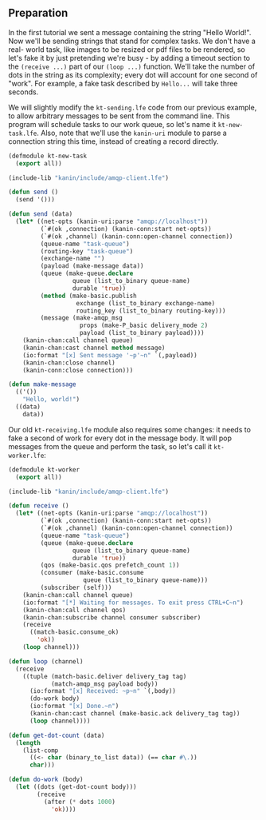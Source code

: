 ## Preparation

In the first tutorial we sent a message containing the string "Hello World!".
Now we'll be sending strings that stand for complex tasks. We don't have a real-
world task, like images to be resized or pdf files to be rendered, so let's fake
it by just pretending we're busy - by adding a timeout section to the
``(receive ...)`` part of our ``(loop ...)`` function. We'll take the number of
dots in the string as its complexity; every dot will account for one second of
"work". For example, a fake task described by ``Hello...`` will take three
seconds.

We will slightly modify the ``kt-sending.lfe`` code from our previous example,
to allow arbitrary messages to be sent from the command line. This program will
schedule tasks to our work queue, so let's name it ``kt-new-task.lfe``. Also,
note that we'll use the ``kanin-uri`` module to parse a connection string
this time, instead of creating a record directly.

```lisp
(defmodule kt-new-task
  (export all))

(include-lib "kanin/include/amqp-client.lfe")

(defun send ()
  (send '()))

(defun send (data)
  (let* ((net-opts (kanin-uri:parse "amqp://localhost"))
         (`#(ok ,connection) (kanin-conn:start net-opts))
         (`#(ok ,channel) (kanin-conn:open-channel connection))
         (queue-name "task-queue")
         (routing-key "task-queue")
         (exchange-name "")
         (payload (make-message data))
         (queue (make-queue.declare
                  queue (list_to_binary queue-name)
                  durable 'true))
         (method (make-basic.publish
                   exchange (list_to_binary exchange-name)
                   routing_key (list_to_binary routing-key)))
         (message (make-amqp_msg
                    props (make-P_basic delivery_mode 2)
                    payload (list_to_binary payload))))
    (kanin-chan:call channel queue)
    (kanin-chan:cast channel method message)
    (io:format "[x] Sent message '~p'~n" `(,payload))
    (kanin-chan:close channel)
    (kanin-conn:close connection)))

(defun make-message
  (('())
    "Hello, world!")
  ((data)
    data))
```

Our old ``kt-receiving.lfe`` module also requires some changes: it needs to
fake a second of work for every dot in the message body. It will pop messages
from the queue and perform the task, so let's call it ``kt-worker.lfe``:

```cl
(defmodule kt-worker
  (export all))

(include-lib "kanin/include/amqp-client.lfe")

(defun receive ()
  (let* ((net-opts (kanin-uri:parse "amqp://localhost"))
         (`#(ok ,connection) (kanin-conn:start net-opts))
         (`#(ok ,channel) (kanin-conn:open-channel connection))
         (queue-name "task-queue")
         (queue (make-queue.declare
                  queue (list_to_binary queue-name)
                  durable 'true))
         (qos (make-basic.qos prefetch_count 1))
         (consumer (make-basic.consume
                     queue (list_to_binary queue-name)))
         (subscriber (self)))
    (kanin-chan:call channel queue)
    (io:format "[*] Waiting for messages. To exit press CTRL+C~n")
    (kanin-chan:call channel qos)
    (kanin-chan:subscribe channel consumer subscriber)
    (receive
      ((match-basic.consume_ok)
        'ok))
    (loop channel)))

(defun loop (channel)
  (receive
    ((tuple (match-basic.deliver delivery_tag tag)
            (match-amqp_msg payload body))
      (io:format "[x] Received: ~p~n" `(,body))
      (do-work body)
      (io:format "[x] Done.~n")
      (kanin-chan:cast channel (make-basic.ack delivery_tag tag))
      (loop channel))))

(defun get-dot-count (data)
  (length
    (list-comp
      ((<- char (binary_to_list data)) (== char #\.))
      char)))

(defun do-work (body)
  (let ((dots (get-dot-count body)))
        (receive
          (after (* dots 1000)
            'ok))))
```


